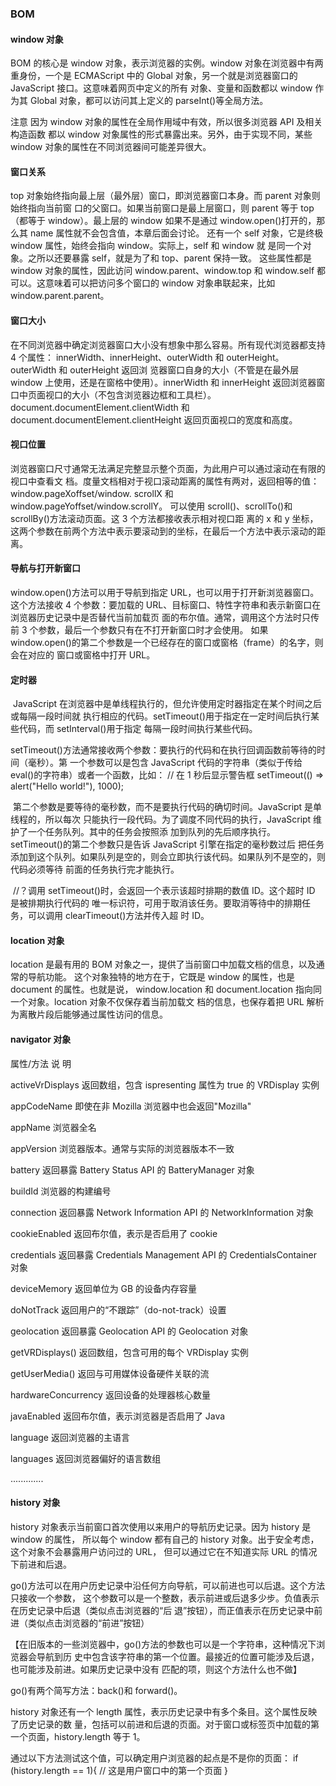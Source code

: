 ### BOM

#### window 对象

BOM 的核心是 window 对象，表示浏览器的实例。window 对象在浏览器中有两重身份，一个是 ECMAScript 中的 Global 对象，另一个就是浏览器窗口的 JavaScript 接口。这意味着网页中定义的所有 对象、变量和函数都以 window 作为其 Global 对象，都可以访问其上定义的 parseInt()等全局方法。

注意 因为 window 对象的属性在全局作用域中有效，所以很多浏览器 API 及相关构造函数 都以 window 对象属性的形式暴露出来。另外，由于实现不同，某些 window 对象的属性在不同浏览器间可能差异很大。

#### 窗口关系

top 对象始终指向最上层（最外层）窗口，即浏览器窗口本身。而 parent 对象则始终指向当前窗 口的父窗口。如果当前窗口是最上层窗口，则 parent 等于 top（都等于 window）。最上层的 window 如果不是通过 window.open()打开的，那么其 name 属性就不会包含值，本章后面会讨论。 还有一个 self 对象，它是终极 window 属性，始终会指向 window。实际上，self 和 window 就 是同一个对象。之所以还要暴露 self，就是为了和 top、parent 保持一致。 这些属性都是 window 对象的属性，因此访问 window.parent、window.top 和 window.self 都可以。这意味着可以把访问多个窗口的 window 对象串联起来，比如 window.parent.parent。

#### 窗口大小

在不同浏览器中确定浏览器窗口大小没有想象中那么容易。所有现代浏览器都支持 4 个属性： innerWidth、innerHeight、outerWidth 和 outerHeight。outerWidth 和 outerHeight 返回浏 览器窗口自身的大小（不管是在最外层 window 上使用，还是在窗格中使用）。innerWidth 和 innerHeight 返回浏览器窗口中页面视口的大小（不包含浏览器边框和工具栏）。 document.documentElement.clientWidth 和document.documentElement.clientHeight 返回页面视口的宽度和高度。

#### 视口位置

浏览器窗口尺寸通常无法满足完整显示整个页面，为此用户可以通过滚动在有限的视口中查看文 档。度量文档相对于视口滚动距离的属性有两对，返回相等的值：window.pageXoffset/window.  scrollX 和 window.pageYoffset/window.scrollY。 可以使用 scroll()、scrollTo()和 scrollBy()方法滚动页面。这 3 个方法都接收表示相对视口距 离的 x 和 y 坐标，这两个参数在前两个方法中表示要滚动到的坐标，在最后一个方法中表示滚动的距离。

#### 导航与打开新窗口

window.open()方法可以用于导航到指定 URL，也可以用于打开新浏览器窗口。这个方法接收 4 个参数：要加载的 URL、目标窗口、特性字符串和表示新窗口在浏览器历史记录中是否替代当前加载页 面的布尔值。通常，调用这个方法时只传前 3 个参数，最后一个参数只有在不打开新窗口时才会使用。 如果 window.open()的第二个参数是一个已经存在的窗口或窗格（frame）的名字，则会在对应的 窗口或窗格中打开 URL。

#### 定时器

​		JavaScript 在浏览器中是单线程执行的，但允许使用定时器指定在某个时间之后或每隔一段时间就 执行相应的代码。setTimeout()用于指定在一定时间后执行某些代码，而 setInterval()用于指定 每隔一段时间执行某些代码。

​		setTimeout()方法通常接收两个参数：要执行的代码和在执行回调函数前等待的时间（毫秒）。第 一个参数可以是包含 JavaScript 代码的字符串（类似于传给 eval()的字符串）或者一个函数，比如： // 在 1 秒后显示警告框 setTimeout(() => alert("Hello world!"), 1000);

​		第二个参数是要等待的毫秒数，而不是要执行代码的确切时间。JavaScript 是单线程的，所以每次 只能执行一段代码。为了调度不同代码的执行，JavaScript 维护了一个任务队列。其中的任务会按照添 加到队列的先后顺序执行。setTimeout()的第二个参数只是告诉 JavaScript 引擎在指定的毫秒数过后 把任务添加到这个队列。如果队列是空的，则会立即执行该代码。如果队列不是空的，则代码必须等待 前面的任务执行完才能执行。

​		//？调用 setTimeout()时，会返回一个表示该超时排期的数值 ID。这个超时 ID 是被排期执行代码的 唯一标识符，可用于取消该任务。要取消等待中的排期任务，可以调用 clearTimeout()方法并传入超 时 ID。

#### location 对象

location 是最有用的 BOM 对象之一，提供了当前窗口中加载文档的信息，以及通常的导航功能。 这个对象独特的地方在于，它既是 window 的属性，也是 document 的属性。也就是说， window.location 和 document.location 指向同一个对象。location 对象不仅保存着当前加载文 档的信息，也保存着把 URL 解析为离散片段后能够通过属性访问的信息。

#### navigator 对象

属性/方法 		说 明 

activeVrDisplays 返回数组，包含 ispresenting 属性为 true 的 VRDisplay 实例 

appCodeName 即使在非 Mozilla 浏览器中也会返回"Mozilla" 

appName 浏览器全名 

appVersion 浏览器版本。通常与实际的浏览器版本不一致 

battery 返回暴露 Battery Status API 的 BatteryManager 对象 

buildId 浏览器的构建编号 

connection 返回暴露 Network Information API 的 NetworkInformation 对象 

cookieEnabled 返回布尔值，表示是否启用了 cookie  

credentials 返回暴露 Credentials Management API 的 CredentialsContainer 对象 

deviceMemory 返回单位为 GB 的设备内存容量 

doNotTrack 返回用户的“不跟踪”（do-not-track）设置 

geolocation 返回暴露 Geolocation API 的 Geolocation 对象 

getVRDisplays() 返回数组，包含可用的每个 VRDisplay 实例 

getUserMedia() 返回与可用媒体设备硬件关联的流 

hardwareConcurrency 返回设备的处理器核心数量 

javaEnabled 返回布尔值，表示浏览器是否启用了 Java  

language 返回浏览器的主语言 

languages 返回浏览器偏好的语言数组

.............

#### history 对象

history 对象表示当前窗口首次使用以来用户的导航历史记录。因为 history 是 window 的属性， 所以每个 window 都有自己的 history 对象。出于安全考虑，这个对象不会暴露用户访问过的 URL， 但可以通过它在不知道实际 URL 的情况下前进和后退。

​		go()方法可以在用户历史记录中沿任何方向导航，可以前进也可以后退。这个方法只接收一个参数， 这个参数可以是一个整数，表示前进或后退多少步。负值表示在历史记录中后退（类似点击浏览器的“后 退”按钮），而正值表示在历史记录中前进（类似点击浏览器的“前进”按钮）

【在旧版本的一些浏览器中，go()方法的参数也可以是一个字符串，这种情况下浏览器会导航到历 史中包含该字符串的第一个位置。最接近的位置可能涉及后退，也可能涉及前进。如果历史记录中没有 匹配的项，则这个方法什么也不做】

go()有两个简写方法：back()和 forward()。

history 对象还有一个 length 属性，表示历史记录中有多个条目。这个属性反映了历史记录的数 量，包括可以前进和后退的页面。对于窗口或标签页中加载的第一个页面，history.length 等于 1。

通过以下方法测试这个值，可以确定用户浏览器的起点是不是你的页面： if (history.length == 1){  // 这是用户窗口中的第一个页面 }